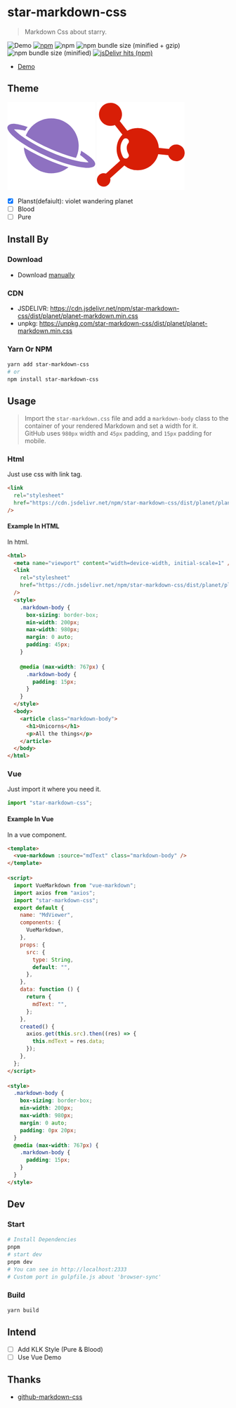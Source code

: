 # star-markdown-css

> Markdown Css about starry.

![Demo](https://github.com/YunYouJun/star-markdown-css/workflows/Demo/badge.svg)
[![npm](https://img.shields.io/npm/v/star-markdown-css.svg)](https://www.npmjs.com/package/star-markdown-css/)
![npm](https://img.shields.io/npm/dt/star-markdown-css.svg)
![npm bundle size (minified + gzip)](https://img.shields.io/bundlephobia/minzip/star-markdown-css.svg)
![npm bundle size (minified)](https://img.shields.io/bundlephobia/min/star-markdown-css.svg)
[![jsDelivr hits (npm)](https://img.shields.io/jsdelivr/npm/hm/star-markdown-css)](https://cdn.jsdelivr.net/npm/star-markdown-css/dist/yun/yun-markdown.min.css)

- [Demo](https://yunyoujun.github.io/star-markdown-css)

## Theme

![Planet](./demo/public/img/planet.png)
![Blood](./demo/public/img/blood.png)

- [x] Planst(defaiult): violet wandering planet
- [ ] Blood
- [ ] Pure

## Install By

### Download

- Download [manually](https://github.com/YunYouJun/star-markdown-css/archive/master.zip)

### CDN

- JSDELIVR: <https://cdn.jsdelivr.net/npm/star-markdown-css/dist/planet/planet-markdown.min.css>
- unpkg: <https://unpkg.com/star-markdown-css/dist/planet/planet-markdown.min.css>

### Yarn Or NPM

```sh
yarn add star-markdown-css
# or
npm install star-markdown-css
```

## Usage

> Import the `star-markdown.css` file and add a `markdown-body` class to the container of your rendered Markdown and set a width for it.  
> GitHub uses `980px` width and `45px` padding, and `15px` padding for mobile.

### Html

Just use css with link tag.

```html
<link
  rel="stylesheet"
  href="https://cdn.jsdelivr.net/npm/star-markdown-css/dist/planet/planet-markdown.min.css"
/>
```

#### Example In HTML

In html.

```html
<html>
  <meta name="viewport" content="width=device-width, initial-scale=1" />
  <link
    rel="stylesheet"
    href="https://cdn.jsdelivr.net/npm/star-markdown-css/dist/planet/planet-markdown.min.css"
  />
  <style>
    .markdown-body {
      box-sizing: border-box;
      min-width: 200px;
      max-width: 980px;
      margin: 0 auto;
      padding: 45px;
    }

    @media (max-width: 767px) {
      .markdown-body {
        padding: 15px;
      }
    }
  </style>
  <body>
    <article class="markdown-body">
      <h1>Unicorns</h1>
      <p>All the things</p>
    </article>
  </body>
</html>
```

### Vue

Just import it where you need it.

```js
import "star-markdown-css";
```

#### Example In Vue

In a vue component.

```html
<template>
  <vue-markdown :source="mdText" class="markdown-body" />
</template>

<script>
  import VueMarkdown from "vue-markdown";
  import axios from "axios";
  import "star-markdown-css";
  export default {
    name: "MdViewer",
    components: {
      VueMarkdown,
    },
    props: {
      src: {
        type: String,
        default: "",
      },
    },
    data: function () {
      return {
        mdText: "",
      };
    },
    created() {
      axios.get(this.src).then((res) => {
        this.mdText = res.data;
      });
    },
  };
</script>

<style>
  .markdown-body {
    box-sizing: border-box;
    min-width: 200px;
    max-width: 980px;
    margin: 0 auto;
    padding: 0px 20px;
  }
  @media (max-width: 767px) {
    .markdown-body {
      padding: 15px;
    }
  }
</style>
```

## Dev

### Start

```sh
# Install Dependencies
pnpm
# start dev
pnpm dev
# You can see in http://localhost:2333
# Custom port in gulpfile.js about 'browser-sync'
```

### Build

```sh
yarn build
```

## Intend

- [ ] Add KLK Style (Pure & Blood)
- [ ] Use Vue Demo

## Thanks

- [github-markdown-css](https://github.com/sindresorhus/github-markdown-css)
